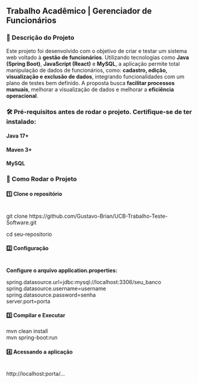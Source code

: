 <h2>Trabalho Acadêmico | Gerenciador de Funcionários</h2>

<h3>📝 Descrição do Projeto</h3> 

Este projeto foi desenvolvido com o objetivo de criar e testar um sistema web voltado à **gestão de funcionários**. Utilizando tecnologias como **Java (Spring Boot)**, **JavaScript (React)** e **MySQL**, a aplicação permite total manipulação de dados de funcionários, como: **cadastro, edição, visualização e exclusão de dados**, integrando funcionalidades com um plano de testes bem definido. A proposta busca **facilitar processos manuais**, melhorar a visualização de dados e melhorar a **eficiência operacional**.


<h3>🛠 Pré-requisitos antes de rodar o projeto. Certifique-se de ter instalado:</h3>

<h4>Java 17+</h4>

<h4>Maven 3+</h4>

<h4>MySQL</h4>

<h3>🚀 Como Rodar o Projeto</h3>

<h4>1️⃣ Clone o repositório</h4> <br>
git clone https://github.com/Gustavo-Brian/UCB-Trabalho-Teste-Software.git

cd seu-repositorio

<h4>2️⃣ Configuração</h4> <br>
<strong>Configure o arquivo application.properties:</strong>

spring.datasource.url=jdbc:mysql://localhost:3306/seu_banco <br>
spring.datasource.username=username <br>
spring.datasource.password=senha<br>
server.port=porta

<h4>3️⃣ Compilar e Executar</h4>

mvn clean install<br>
mvn spring-boot:run

<h4>4️⃣ Acessando a aplicação</h4> <br>
http://localhost:porta/...
